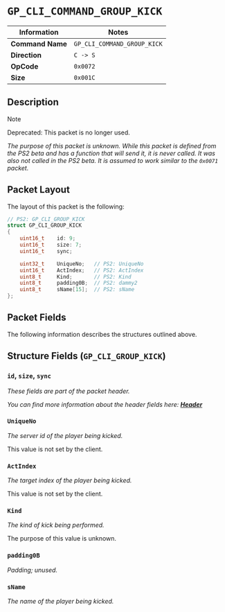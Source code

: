 # `GP_CLI_COMMAND_GROUP_KICK`

| Information               | Notes |
|---                        |---    |
| **Command Name**          | `GP_CLI_COMMAND_GROUP_KICK` |
| **Direction**             | `C -> S` |
| **OpCode**                | `0x0072` |
| **Size**                  | `0x001C` |

## Description

> [!NOTE]
> Deprecated: This packet is no longer used.

_The purpose of this packet is unknown. While this packet is defined from the PS2 beta and has a function that will send it, it is never called. It was also not called in the PS2 beta. It is assumed to work similar to the `0x0071` packet._

## Packet Layout

The layout of this packet is the following:

```cpp
// PS2: GP_CLI_GROUP_KICK
struct GP_CLI_GROUP_KICK
{
    uint16_t    id: 9;
    uint16_t    size: 7;
    uint16_t    sync;

    uint32_t    UniqueNo;   // PS2: UniqueNo
    uint16_t    ActIndex;   // PS2: ActIndex
    uint8_t     Kind;       // PS2: Kind
    uint8_t     padding0B;  // PS2: dammy2
    uint8_t     sName[15];  // PS2: sName
};
```

## Packet Fields

The following information describes the structures outlined above.

## Structure Fields (`GP_CLI_GROUP_KICK`)

### `id`, `size`, `sync`

_These fields are part of the packet header._

_You can find more information about the header fields here: [**Header**](/world/HEADER.md)_

### `UniqueNo`

_The server id of the player being kicked._

This value is not set by the client.

### `ActIndex`

_The target index of the player being kicked._

This value is not set by the client.

### `Kind`

_The kind of kick being performed._

The purpose of this value is unknown.

### `padding0B`

_Padding; unused._

### `sName`

_The name of the player being kicked._
